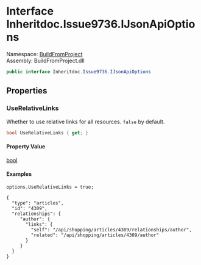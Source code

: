 ﻿# <a id="BuildFromProject_Inheritdoc_Issue9736_IJsonApiOptions"></a> Interface Inheritdoc.Issue9736.IJsonApiOptions

Namespace: [BuildFromProject](BuildFromProject.md)  
Assembly: BuildFromProject.dll  

```csharp
public interface Inheritdoc.Issue9736.IJsonApiOptions
```

## Properties

### <a id="BuildFromProject_Inheritdoc_Issue9736_IJsonApiOptions_UseRelativeLinks"></a> UseRelativeLinks

Whether to use relative links for all resources. <code>false</code> by default.

```csharp
bool UseRelativeLinks { get; }
```

#### Property Value

 [bool](https://learn.microsoft.com/dotnet/api/system.boolean)

#### Examples

<pre><code class="lang-csharp">options.UseRelativeLinks = true;</code></pre>

<pre><code class="lang-csharp">{
  "type": "articles",
  "id": "4309",
  "relationships": {
     "author": {
       "links": {
         "self": "/api/shopping/articles/4309/relationships/author",
         "related": "/api/shopping/articles/4309/author"
       }
     }
  }
}</code></pre>

